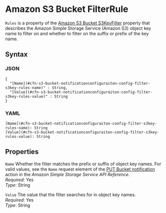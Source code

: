# Amazon S3 Bucket FilterRule<a name="aws-properties-s3-bucket-notificationconfiguration-config-filter-s3key-rules"></a>

`Rules` is a property of the [Amazon S3 Bucket S3KeyFilter](aws-properties-s3-bucket-notificationconfiguration-config-filter-s3key.md) property that describes the Amazon Simple Storage Service \(Amazon S3\) object key name to filter on and whether to filter on the suffix or prefix of the key name\.

## Syntax<a name="w4ab1c21c10d180c13c62b5"></a>

### JSON<a name="aws-properties-s3-bucket-notificationconfiguration-config-filter-s3key-rules-syntax.json"></a>

```
{
  "[Name](#cfn-s3-bucket-notificationconfiguraiton-config-filter-s3key-rules-name)" : String,
  "[Value](#cfn-s3-bucket-notificationconfiguraiton-config-filter-s3key-rules-value)" : String
}
```

### YAML<a name="aws-properties-s3-bucket-notificationconfiguration-config-filter-s3key-rules-syntax.yaml"></a>

```
[Name](#cfn-s3-bucket-notificationconfiguraiton-config-filter-s3key-rules-name): String
[Value](#cfn-s3-bucket-notificationconfiguraiton-config-filter-s3key-rules-value): String
```

## Properties<a name="w4ab1c21c10d180c13c62b7"></a>

`Name`  <a name="cfn-s3-bucket-notificationconfiguraiton-config-filter-s3key-rules-name"></a>
Whether the filter matches the prefix or suffix of object key names\. For valid values, see the `Name` request element of the [PUT Bucket notification](https://docs.aws.amazon.com/AmazonS3/latest/API/RESTBucketPUTnotification.html) action in the *Amazon Simple Storage Service API Reference*\.  
*Required*: Yes  
*Type*: String

`Value`  <a name="cfn-s3-bucket-notificationconfiguraiton-config-filter-s3key-rules-value"></a>
The value that the filter searches for in object key names\.  
*Required*: Yes  
*Type*: String